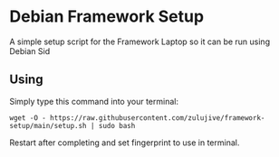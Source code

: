 # Debian Framework Setup
A simple setup script for the Framework Laptop so it can be run using Debian Sid

## Using
Simply type this command into your terminal:
```
wget -O - https://raw.githubusercontent.com/zulujive/framework-setup/main/setup.sh | sudo bash
```
Restart after completing and set fingerprint to use in terminal.
